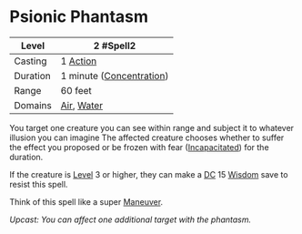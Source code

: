 # Psionic Phantasm

| Level    | 2 #Spell2                                                                          |
| -------- | ---------------------------------------------------------------------------------- |
| Casting  | 1 [Action](../../../../Game%20Procedures/Action.md)                                |
| Duration | 1 minute ([Concentration](../../../Concentration.md))                              |
| Range    | 60 feet                                                                            |
| Domains  | [Air](../../../Spell%20Domains/Air.md), [Water](../../../Spell%20Domains/Water.md) |

You target one creature you can see within range and subject it to whatever illusion you can imagine  The affected creature chooses whether to suffer the effect you proposed or be frozen with fear ([Incapacitated](../../../../Conditions/Incapacitated.md)) for the duration.

If the creature is [Level](../../../../Player%20Characters/Derived%20Statistics/Level.md) 3 or higher, they can make a [DC](../../../../Game%20Procedures/DC.md) 15 [Wisdom](../../../../Player%20Characters/Chosen%20Statistics/Wisdom.md) save to resist this spell.

Think of this spell like a super [Maneuver](../../../../Game%20Procedures/Maneuver.md).

*Upcast: You can affect one additional target with the phantasm.*